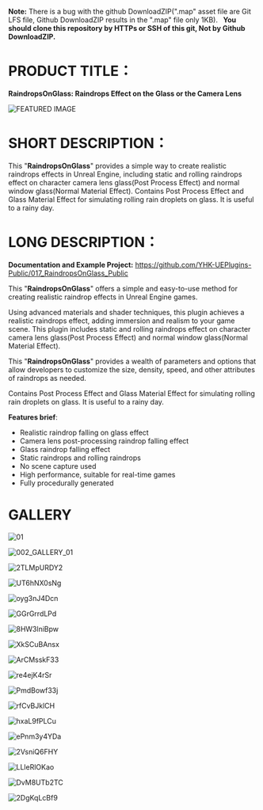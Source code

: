 **Note:** There is a bug with the github DownloadZIP(".map" asset file are Git LFS file, Github DownloadZIP results in the ".map" file only 1KB).  **You should clone this repository by HTTPs or SSH of this git, Not by Github DownloadZIP.**

# PRODUCT TITLE：

**RaindropsOnGlass: Raindrops Effect on the Glass or the Camera Lens** 

![FEATURED IMAGE](README/00_Res/01_Images/FEATURED%20IMAGE.png)

# SHORT DESCRIPTION：

This "**RaindropsOnGlass**" provides a simple way to create realistic raindrops effects in Unreal Engine, including static and rolling raindrops effect on character camera lens glass(Post Process Effect) and normal window glass(Normal Material Effect). Contains Post Process Effect and Glass Material Effect for simulating rolling rain droplets on glass. It is useful to a rainy day.

# LONG DESCRIPTION：

**Documentation and Example Project:** https://github.com/YHK-UEPlugins-Public/017_RaindropsOnGlass_Public

This "**RaindropsOnGlass**" offers a simple and easy-to-use method for creating realistic raindrop effects in Unreal Engine games. 

Using advanced materials and shader techniques, this plugin achieves a realistic raindrops effect, adding immersion and realism to your game scene. This plugin includes static and rolling raindrops effect on character camera lens glass(Post Process Effect) and normal window glass(Normal Material Effect).

This "**RaindropsOnGlass**" provides a wealth of parameters and options that allow developers to customize the size, density, speed, and other attributes of raindrops as needed.

Contains Post Process Effect and Glass Material Effect for simulating rolling rain droplets on glass. It is useful to a rainy day.

**Features brief**:

- Realistic raindrop falling on glass effect
- Camera lens post-processing raindrop falling effect
- Glass raindrop falling effect
- Static raindrops and rolling raindrops
- No scene capture used
- High performance, suitable for real-time games
- Fully procedurally generated

# GALLERY

![01](README/00_Res/01_Images/01.png)

![002_GALLERY_01](README/00_Res/01_Images/002_GALLERY_01.png)

![2TLMpURDY2](README/00_Res/01_Images/2TLMpURDY2.png)

![UT6hNX0sNg](README/00_Res/01_Images/UT6hNX0sNg.png)

![oyg3nJ4Dcn](README/00_Res/01_Images/oyg3nJ4Dcn.png)

![GGrGrrdLPd](README/00_Res/01_Images/GGrGrrdLPd.png)

![8HW3lniBpw](README/00_Res/01_Images/8HW3lniBpw.png)

![XkSCuBAnsx](README/00_Res/01_Images/XkSCuBAnsx.png)

![ArCMsskF33](README/00_Res/01_Images/ArCMsskF33.png)

![re4ejK4rSr](README/00_Res/01_Images/re4ejK4rSr.png)

![PmdBowf33j](README/00_Res/01_Images/PmdBowf33j.png)

![rfCvBJklCH](README/00_Res/01_Images/rfCvBJklCH.png)

![hxaL9fPLCu](README/00_Res/01_Images/hxaL9fPLCu.png)

![ePnm3y4YDa](README/00_Res/01_Images/ePnm3y4YDa.png)

![2VsniQ6FHY](README/00_Res/01_Images/2VsniQ6FHY.png)

![LLleRlOKao](README/00_Res/01_Images/LLleRlOKao.png)

![DvM8UTb2TC](README/00_Res/01_Images/DvM8UTb2TC.png)

![2DgKqLcBf9](README/00_Res/01_Images/2DgKqLcBf9.png)
